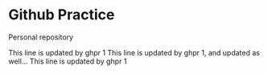 # Github Practice

Personal repository

This line is updated by ghpr 1
This line is updated by ghpr 1, and updated as well...
This line is updated by ghpr 1
